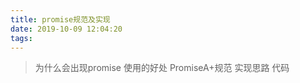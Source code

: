 ```yaml
---
title: promise规范及实现
date: 2019-10-09 12:04:20
tags:
---
```

> 为什么会出现promise
> 使用的好处
> PromiseA+规范
> 实现思路
> 代码
